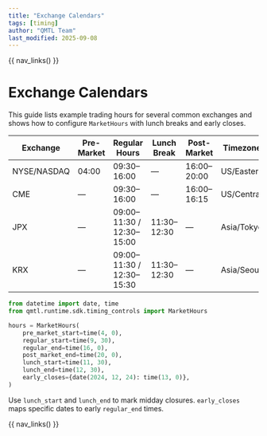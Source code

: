 ```yaml
---
title: "Exchange Calendars"
tags: [timing]
author: "QMTL Team"
last_modified: 2025-09-08
---
```


{{ nav_links() }}

# Exchange Calendars

This guide lists example trading hours for several common exchanges and shows how
to configure `MarketHours` with lunch breaks and early closes.

| Exchange | Pre-Market | Regular Hours | Lunch Break | Post-Market | Timezone |
|----------|------------|---------------|-------------|-------------|----------|
| NYSE/NASDAQ | 04:00 | 09:30–16:00 | — | 16:00–20:00 | US/Eastern |
| CME | — | 09:30–16:00 | — | 16:00–16:15 | US/Central |
| JPX | — | 09:00–11:30 / 12:30–15:00 | 11:30–12:30 | — | Asia/Tokyo |
| KRX | — | 09:00–11:30 / 12:30–15:30 | 11:30–12:30 | — | Asia/Seoul |

```python
from datetime import date, time
from qmtl.runtime.sdk.timing_controls import MarketHours

hours = MarketHours(
    pre_market_start=time(4, 0),
    regular_start=time(9, 30),
    regular_end=time(16, 0),
    post_market_end=time(20, 0),
    lunch_start=time(11, 30),
    lunch_end=time(12, 30),
    early_closes={date(2024, 12, 24): time(13, 0)},
)
```

Use `lunch_start` and `lunch_end` to mark midday closures. `early_closes` maps
specific dates to early `regular_end` times.

{{ nav_links() }}


